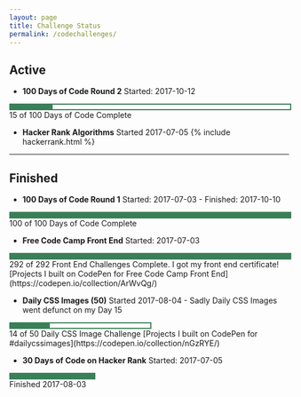 ```yaml
---
layout: page
title: Challenge Status
permalink: /codechallenges/
---
```


## Active

+ **100 Days of Code Round 2**
Started: 2017-10-12
<div style = "width: 100%; height: 8px; border: 2px; border-style: solid; border-color: #3a7f57;">
  <div style = "width: 15%; height: 8px; background-color: #3a7f57;">
  </div>
</div>
15 of 100 Days of Code Complete

+ **Hacker Rank Algorithms**
Started 2017-07-05
{% include hackerrank.html %}

<hr>

## Finished

+ **100 Days of Code Round 1**
Started: 2017-07-03 - Finished: 2017-10-10
<div style = "width: 100%; height: 8px; border: 2px; border-style: solid; border-color: #3a7f57;">
  <div style = "width: 100%; height: 8px; background-color: #3a7f57;">
  </div>
</div>
100 of 100 Days of Code Complete

+ **Free Code Camp Front End**
Started: 2017-07-03
<div style = "width: 100%; height: 8px; border: 2px; border-style: solid; border-color: #3a7f57;">
  <div style = "width: 100%; height: 8px; background-color: #3a7f57;">
  </div>
</div>
292 of 292 Front End Challenges Complete. I got my front end certificate!
[Projects I built on CodePen for Free Code Camp Front End](https://codepen.io/collection/ArWvQg/)



+ **Daily CSS Images (50)**
Started 2017-08-04  - Sadly Daily CSS Images went defunct on my Day 15   
<div style = "width: 50%; height: 8px; border: 2px; border-style: solid; border-color: #3a7f57;">
  <div style = "width: 28%; height: 8px; background-color: #3a7f57;">
  </div>   
</div>
14 of 50 Daily CSS Image Challenge
[Projects I built on CodePen for #dailycssimages](https://codepen.io/collection/nGzRYE/)


+ **30 Days of Code on Hacker Rank**
Started: 2017-07-05
<div style = "width: 30%; height: 8px; border: 2px; border-style: solid; border-color: #3a7f57;">
  <div style = "width: 100%; height: 8px; background-color: #3a7f57;">
  </div>   
</div>
Finished 2017-08-03

    
